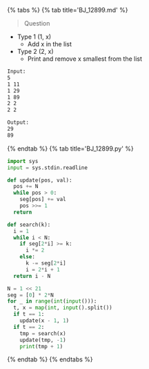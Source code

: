 {% tabs %}
{% tab title='BJ_12899.md' %}

> Question

* Type 1 (1, x)
  * Add x in the list
* Type 2 (2, x)
  * Print and remove x smallest from the list

```txt
Input:
5
1 11
1 29
1 89
2 2
2 2

Output:
29
89
```

{% endtab %}
{% tab title='BJ_12899.py' %}

```py
import sys
input = sys.stdin.readline

def update(pos, val):
  pos += N
  while pos > 0:
    seg[pos] += val
    pos >>= 1
  return

def search(k):
  i = 1
  while i < N:
    if seg[2*i] >= k:
      i *= 2
    else:
      k -= seg[2*i]
      i = 2*i + 1
  return i - N

N = 1 << 21
seg = [0] * 2*N
for _ in range(int(input())):
  t, x = map(int, input().split())
  if t == 1:
    update(x - 1, 1)
  if t == 2:
    tmp = search(x)
    update(tmp, -1)
    print(tmp + 1)
```

{% endtab %}
{% endtabs %}
